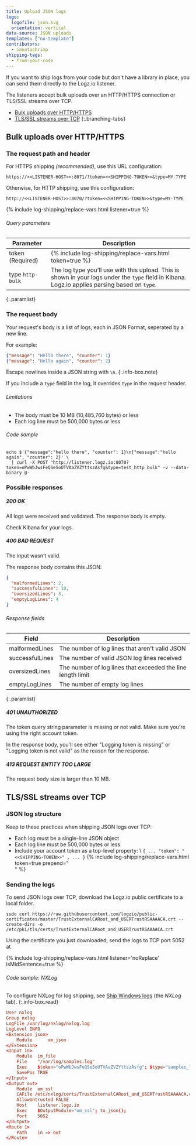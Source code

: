 ```yaml
---
title: Upload JSON logs
logo:
  logofile: json.svg
  orientation: vertical
data-source: JSON uploads
templates: ["no-template"]
contributors:
  - imnotashrimp
shipping-tags:
  - from-your-code
---
```


If you want to ship logs from your code but don't have a library in place,
you can send them directly to the Logz.io listener.

The listeners accept bulk uploads over an HTTP/HTTPS connection
or TLS/SSL streams over TCP.

<!-- tabContainer:start -->
<div class="branching-container">

* [Bulk uploads over HTTP/HTTPS](#http-config)
* [TLS/SSL streams over TCP](#tcp-config)
{:.branching-tabs}

<!-- tab:start -->
<div id="http-config">

## Bulk uploads over HTTP/HTTPS

### The request path and header

For HTTPS shipping _(recommended)_, use this URL configuration:

```
https://<<LISTENER-HOST>>:8071/?token=<<SHIPPING-TOKEN>>&type=MY-TYPE
```

Otherwise, for HTTP shipping, use this configuration:

```
http://<<LISTENER-HOST>>:8070/?token=<<SHIPPING-TOKEN>>&type=MY-TYPE
```

{% include log-shipping/replace-vars.html listener=true %}

###### Query parameters

| Parameter | Description |
|---|---|
| token (Required) | {% include log-shipping/replace-vars.html token=true %}   |
| type <span class="default-param">`http-bulk`</span> | The log type you'll use with this upload. This is shown in your logs under the `type` field in Kibana. <br> Logz.io applies parsing based on `type`. |
{:.paramlist}

### The request body

Your request's body is a list of logs,
each in JSON Format,
seperated by a new line.

For example:

```json
{"message": "Hello there", "counter": 1}
{"message": "Hello again", "counter": 2}
```

  Escape newlines inside a JSON string with `\n`.
  {:.info-box.note}

If you include a `type` field in the log,
it overrides `type` in the request header.

###### Limitations

* The body must be 10 MB (10,485,760 bytes) or less
* Each log line must be 500,000 bytes or less

###### Code sample

```shell
echo $'{"message":"hello there", "counter": 1}\n{"message":"hello again", "counter": 2}' \
  | curl -X POST "http://listener.logz.io:8070?token=oPwWbJwsFeQSeSoUTVAaZVZYttszAsfg&type=test_http_bulk" -v --data-binary @-
```

### Possible responses

##### 200 OK

All logs were received and validated.
The response body is empty.

Check Kibana for your logs.

##### 400 BAD REQUEST

The input wasn't valid.

The response body contains this JSON:

```json
{
  "malformedLines": 2,
  "successfulLines": 10,
  "oversizedLines": 3,
  "emptyLogLines": 4
}
```

###### Response fields

| Field | Description |
|---|---|
| malformedLines | The number of log lines that aren't valid JSON |
| successfulLines | The number of valid JSON log lines received |
| oversizedLines | The number of log lines that exceeded the line length limit |
| emptyLogLines | The number of empty log lines |
{:.paramlist}

##### 401 UNAUTHORIZED

The token query string parameter is missing or not valid.
Make sure you're using the right account token.

In the response body,
you'll see either "Logging token is missing"
or "Logging token is not valid" as the reason for the response.

##### 413 REQUEST ENTITY TOO LARGE

The request body size is larger than 10 MB.

</div>
<!-- tab:end -->

<!-- tab:start -->
<div id="tcp-config">

## TLS/SSL streams over TCP

### JSON log structure

Keep to these practices when shipping JSON logs over TCP:

* Each log must be a single-line JSON object
* Each log line must be 500,000 bytes or less
* Include your account token as a top-level property: \\
  `{ ... "token": "<<SHIPPING-TOKEN>>" , ... }`
  {% include log-shipping/replace-vars.html token=true prepend="<br>" %}

### Sending the logs

To send JSON logs over TCP, download the Logz.io public certificate to a local folder.

```shell
sudo curl https://raw.githubusercontent.com/logzio/public-certificates/master/TrustExternalCARoot_and_USERTrustRSAAAACA.crt --create-dirs -o /etc/pki/tls/certs/TrustExternalCARoot_and_USERTrustRSAAAACA.crt
```

Using the certificate you just downloaded,
send the logs to TCP port 5052 at
<!-- logzio-inject:listener-url -->
{% include log-shipping/replace-vars.html listener='noReplace' isMidSentence=true %}

###### Code sample: NXLog

  To configure NXLog for log shipping, see
  [Ship Windows logs]({{site.baseurl}}/shipping/log-sources/windows.html)
  (the _NXLog_ tab).
  {:.info-box.read}

```conf
User nxlog
Group nxlog
LogFile /var/log/nxlog/nxlog.log
LogLevel INFO
<Extension json>
    Module      xm_json
</Extension>
<Input in>
    Module  im_file
    File    "/var/log/samples.log"
    Exec    $token="oPwWbJwsFeQSeSoUTVAaZVZYttszAsfg"; $type="samples_log"; $message = $raw_event;
    SavePos TRUE
</Input>
<Output out>
    Module  om_ssl
    CAFile /etc/nxlog/certs/TrustExternalCARoot_and_USERTrustRSAAAACA.crt
    AllowUntrusted FALSE
    Host    listener.logz.io
    Exec    $OutputModule="om_ssl"; to_json();
    Port    5052
</Output>
<Route 1>
    Path    in => out
</Route>
```

</div>
<!-- tab:end -->

</div>
<!-- tabContainer:end -->
